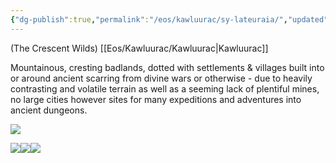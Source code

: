 ```yaml
---
{"dg-publish":true,"permalink":"/eos/kawluurac/sy-lateuraia/","updated":"2024-12-22T20:34:11.810-05:00"}
---
```


(The Crescent Wilds) [[Eos/Kawluurac/Kawluurac\|Kawluurac]]

Mountainous, cresting badlands, dotted with settlements & villages built into or around ancient scarring from divine wars or otherwise - due to heavily contrasting and volatile terrain as well as a seeming lack of plentiful mines, no large cities however sites for many expeditions and adventures into ancient dungeons.

![](https://lh7-us.googleusercontent.com/Vhxny4PgOXF7fd3g41B1TL8-Uil1Z4PQ9VcxZF5Mtksv-3ZxceaKbBdEEN243RA2MoHnlgpP8Qu37lSQ62VoAt9keTLkwDM0RtwTKyqyIadPpxKHb-G-wSutqU488Huf1aTXap0PlXqtqjGzl1E-rw)

![](https://lh7-us.googleusercontent.com/eTap9I0Ux2nMZvKMq0m9ZXWEjEg6ZSpXhO-8hwNvFqsc4n4W2VFqChkwhGyqvvhZptFYQ-7lECH1Wem_e_3OTw_S2WQjeO8xhIw-4g0ZvkrNhIWtm0fZswGnHB6YvW0OZFf24PAmeu2zWSKrajVZcA)![](https://lh7-us.googleusercontent.com/w6yMJPJysw88IdZYHoB1OhKkn12s_KBMh-yQT0ckkYDjwod5E-mGugP-Wp_BQ0rje4nU6CC7jUVY58hYcCnQuDr63hgwEowYa4w3HuN4_aGLy1U1vD2pCJ4eIRwDrpkx-xpo5GrYRskYfHbFVbqGfQ)![](https://lh7-us.googleusercontent.com/UP6PUIvfDift9CKtVM33XOzDNHqlrkv8R-XYCx1W-B_7Hh44MX3lfwAx1gd4L_MK88Sx6IxRdS8qgDrN_kFkKto-gYq_dLVUkCwRZ943j12xqGke3O12HD5eSOU9RVRmdNZph6UwNL4FYCCGGx14Yg)
